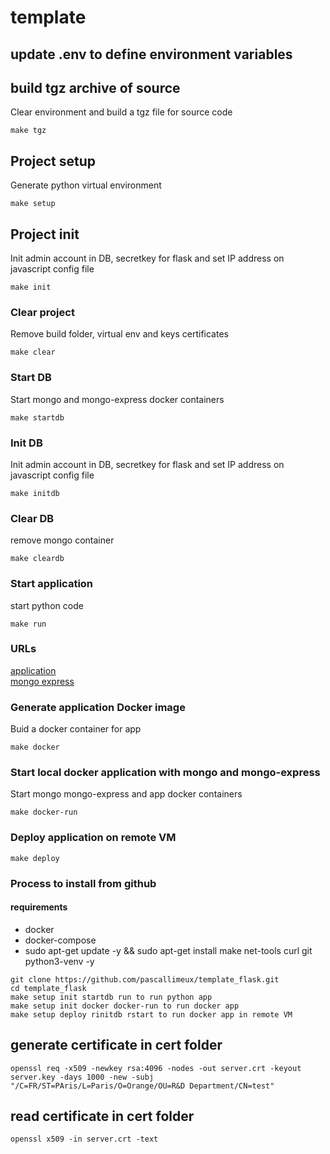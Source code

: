 # template

## update .env to define environment variables



## build tgz archive of source
Clear environment and build a tgz file for source code
```
make tgz
```

## Project setup
Generate python virtual environment
```
make setup
```

## Project init
Init admin account in DB, secretkey for flask and set IP address on javascript config file
```
make init
```

### Clear project
Remove build folder, virtual env and keys certificates
```
make clear
```

### Start DB
Start mongo and mongo-express docker containers
```
make startdb
```

### Init DB
Init admin account in DB, secretkey for flask and set IP address on javascript config file
```
make initdb
```

### Clear DB
remove mongo container
```
make cleardb
```

### Start application
start python code
```
make run
```
### URLs

[application](http://localhost:5000)  
[mongo express](http://localhost:8081)

### Generate application Docker image 
Buid a docker container for app
```
make docker
```

### Start local docker application with mongo and mongo-express
Start mongo mongo-express and app docker containers
```
make docker-run
```

### Deploy application on remote VM

```
make deploy
```


### Process to install from github

#### requirements
* docker
* docker-compose
* sudo apt-get update -y && sudo apt-get install make net-tools curl git python3-venv -y

```
git clone https://github.com/pascallimeux/template_flask.git
cd template_flask
make setup init startdb run to run python app
make setup init docker docker-run to run docker app
make setup deploy rinitdb rstart to run docker app in remote VM
```


## generate certificate in cert folder

```
openssl req -x509 -newkey rsa:4096 -nodes -out server.crt -keyout server.key -days 1000 -new -subj "/C=FR/ST=PAris/L=Paris/O=Orange/OU=R&D Department/CN=test"
```

## read certificate in cert folder

```
openssl x509 -in server.crt -text
```